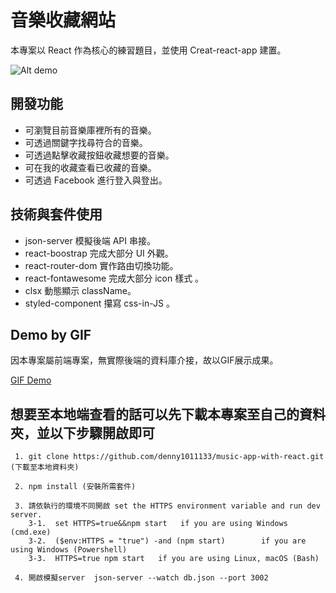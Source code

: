 # 音樂收藏網站

本專案以 React 作為核心的練習題目，並使用 Creat-react-app 建置。

![Alt demo](https://i.imgur.com/dtCtc0w.png)


## 開發功能

* 可瀏覽目前音樂庫裡所有的音樂。
* 可透過關鍵字找尋符合的音樂。
* 可透過點擊收藏按鈕收藏想要的音樂。
* 可在我的收藏查看已收藏的音樂。
* 可透過 Facebook 進行登入與登出。


## 技術與套件使用

* json-server 模擬後端 API 串接。
* react-boostrap 完成大部分 UI 外觀。
* react-router-dom 實作路由切換功能。
* react-fontawesome 完成大部分 icon 樣式 。
* clsx 動態顯示 className。
* styled-component 攥寫 css-in-JS 。

## Demo by GIF 

 因本專案屬前端專案，無實際後端的資料庫介接，故以GIF展示成果。

 [GIF Demo](https://imgur.com/a/awOdb90)
 
 ## 想要至本地端查看的話可以先下載本專案至自己的資料夾，並以下步驟開啟即可

     1. git clone https://github.com/denny1011133/music-app-with-react.git (下載至本地資料夾)
     
     2. npm install (安裝所需套件)
     
     3. 請依執行的環境不同開啟 set the HTTPS environment variable and run dev server.
        3-1.  set HTTPS=true&&npm start   if you are using Windows (cmd.exe)
        3-2.  ($env:HTTPS = "true") -and (npm start)        if you are using Windows (Powershell)
        3-3.  HTTPS=true npm start   if you are using Linux, macOS (Bash)
        
     4. 開啟模擬server  json-server --watch db.json --port 3002
     
     
        
